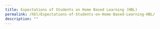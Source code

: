 ```yaml
---
title: Expectations of Students on Home Based Learning (HBL)
permalink: /hbl/Expectations-of-Students-on-Home-Based-Learning-HBL/
description: ""
---
```

